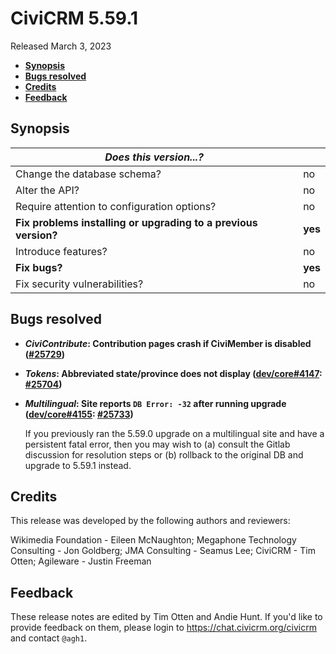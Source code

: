 # CiviCRM 5.59.1

Released March 3, 2023

- **[Synopsis](#synopsis)**
- **[Bugs resolved](#bugs)**
- **[Credits](#credits)**
- **[Feedback](#feedback)**

## <a name="synopsis"></a>Synopsis

| *Does this version...?*                                         |          |
| --------------------------------------------------------------- | -------- |
| Change the database schema?                                     | no       |
| Alter the API?                                                  | no       |
| Require attention to configuration options?                     | no       |
| **Fix problems installing or upgrading to a previous version?** | **yes**  |
| Introduce features?                                             | no       |
| **Fix bugs?**                                                   | **yes**  |
| Fix security vulnerabilities?                                   | no       |

## <a name="bugs"></a>Bugs resolved

* **_CiviContribute_: Contribution pages crash if CiviMember is disabled ([#25729](https://github.com/civicrm/civicrm-core/pull/25729))**
* **_Tokens_: Abbreviated state/province does not display ([dev/core#4147](https://lab.civicrm.org/dev/core/-/issues/4147): [#25704](https://github.com/civicrm/civicrm-core/pull/25704))**
* **_Multilingual_: Site reports `DB Error: -32` after running upgrade ([dev/core#4155](https://lab.civicrm.org/dev/core/-/issues/4155): [#25733](https://github.com/civicrm/civicrm-core/pull/25733))**

  If you previously ran the 5.59.0 upgrade on a multilingual site and have a persistent fatal error, then you may wish to (a) consult the Gitlab discussion for resolution steps or (b) rollback to the original DB and upgrade to 5.59.1 instead.

## <a name="credits"></a>Credits

This release was developed by the following authors and reviewers:

Wikimedia Foundation - Eileen McNaughton; Megaphone Technology Consulting - Jon Goldberg;
JMA Consulting - Seamus Lee; CiviCRM - Tim Otten; Agileware - Justin Freeman

## <a name="feedback"></a>Feedback

These release notes are edited by Tim Otten and Andie Hunt.  If you'd like to
provide feedback on them, please login to https://chat.civicrm.org/civicrm and
contact `@agh1`.
